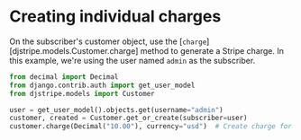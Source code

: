 # Creating individual charges

On the subscriber's customer object, use the [`charge`][djstripe.models.Customer.charge] method to generate a
Stripe charge. In this example, we're using the user named `admin` as the
subscriber.

```python
from decimal import Decimal
from django.contrib.auth import get_user_model
from djstripe.models import Customer

user = get_user_model().objects.get(username="admin")
customer, created = Customer.get_or_create(subscriber=user)
customer.charge(Decimal("10.00"), currency="usd")  # Create charge for 10.00 USD
```
